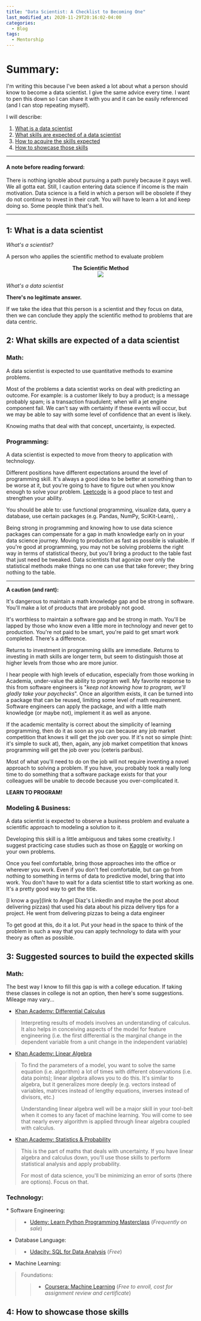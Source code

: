 ```yaml
---
title: "Data Scientist: A Checklist to Becoming One"
last_modified_at: 2020-11-29T20:16:02-04:00
categories:
  - Blog
tags:
  - Mentorship
---
```

# Summary:
I'm writing this because I've been asked a lot about what a person should know to become a data scientist. I give the same advice every time. I want to pen this down so I can share it with you and it can be easily referenced (and I can stop repeating myself).


I will describe:
1. [What is a data scientist](#what_ds)
2. [What skills are expected of a data scientist](#what_skills)
3. [How to acquire the skills expected](#acquire)
4. [How to showcase those skills](#demonstrate)
___

#### A note before reading forward:
There is nothing ignoble about pursuing a path purely because it pays well. We all gotta eat. Still, I caution entering data science if income is the main motivation. Data science is a field in which a person will be obsolete if they do not continue to invest in their craft. You will have to learn a lot and keep doing so. Some people think that's hell.
___

## <a id='what_ds'>1: What is a data scientist</a>
*What's a scientist?*

A person who applies the scientific method to evaluate problem
<center><b>The Scientific Method</b></center>
<center><img src='../assets/images/sci_meth.png'></center>


*What's a data scientist*

**There's no legitimate answer.**

If we take the idea that this person is a scientist and they focus on data, then we can conclude they apply the scientific method to problems that are data centric.
</details>

## <a id='what_skills'>2: What skills are expected of a data scientist</a>

<h3>Math:</h3>
A data scientist is expected to use quantitative methods to examine problems.

Most of the problems a data scientist works on deal with predicting an outcome. For example: is a customer likely to buy a product; is a message probably spam; is a transaction fraudulent; when will a jet engine component fail. We can't say with certainty if these events will occur, but we may be able to say with some level of confidence that an event is likely.

Knowing maths that deal with that concept, uncertainty, is expected.


<h3>Programming:</h3>

A data scientist is expected to move from theory to application with technology.

Different positions have different expectations around the level of programming skill. It's always a good idea to be better at something than to be worse at it, but you're going to have to figure out when you know enough to solve your problem. [Leetcode](www.leetcode.com) is a good place to test and strengthen your ability.

You should be able to: use functional programming, visualize data, query a database, use certain packages (e.g. Pandas, NumPy, SciKit-Learn), .

Being strong in programming and knowing how to use data science packages can compensate for a gap in math knowledge early on in your data science journey. Moving to production as fast as possible is valuable. If you're good at programming, you may not be solving problems the right way in terms of statistical theory, but you'll bring a product to the table fast that just need be tweaked. Data scientists that agonize over only the statistical methods make things no one can use that take forever; they bring nothing to the table.
___
**A caution (and rant):**

It's dangerous to maintain a math knowledge gap and be strong in software. You'll make a lot of products that are probably not good.

It's worthless to maintain a software gap and be strong in math. You'll be lapped by those who know even a little more in technology and never get to production. You're not paid to be smart, you're paid to get smart work completed. There's a difference.

Returns to investment in programming skills are immediate. Returns to investing in math skills are longer term, but seem to distinguish those at higher levels from those who are more junior.

I hear people with high levels of education, especially from those working in Academia, under-value the ability to program well. My favorite response to this from software engineers is "*keep not knowing how to program, we'll gladly take your paychecks*". Once an algorithm exists, it can be turned into a package that can be reused, limiting some level of math requirement. Software engineers can apply the package, and with a little math knowledge (or maybe not), implement it as well as anyone.

If the academic mentality is correct about the simplicity of learning programming, then do it as soon as you can because any job market competition that knows it will get the job over you. If it's not so simple (hint: it's simple to suck at), then, again, any job market competition that knows programming will get the job over you (ceteris paribus).

Most of what you'll need to do on the job will not require inventing a novel approach to solving a problem. If you have, you probably took a really long time to do something that a software package exists for that your colleagues will be unable to decode because you over-complicated it.

**LEARN TO PROGRAM!**

<h3>Modeling & Business:</h3>

A data scientist is expected to observe a business problem and evaluate a scientific approach to modeling a solution to it.

Developing this skill is a little ambiguous and takes some creativity. I suggest practicing case studies such as those on [Kaggle](www.kaggle.com) or working on your own problems.

Once you feel comfortable, bring those approaches into the office or wherever you work. Even if you don't feel comfortable, but can go from nothing to something in terms of data to predictive model, bring that into work. You don't have to wait for a data scientist title to start working as one. It's a pretty good way to get the title.

[I know a guy](link to Angel Diaz's LinkedIn and maybe the post about delivering pizzas) that used his data about his pizza delivery tips for a project. He went from delivering pizzas to being a data engineer

To get good at this, do it a lot. Put your head in the space to think of the problem in such a way that you can apply technology to data with your theory as often as possible.


## <a id='acquire'>3: Suggested sources to build the expected skills</a>
<h3>Math:</h3>

The best way I know to fill this gap is with a college education. If taking these classes in college is not an option, then here's some suggestions. Mileage may vary...

* [Khan Academy: Differential Calculus](https://www.khanacademy.org/math/calculus-1)
> Interpreting results of models involves an understanding of calculus. It also helps in conceiving aspects of the model for feature engineering (i.e. the first differential is the marginal change in the dependent variable from a unit change in the independent variable)

* [Khan Academy: Linear Algebra](https://www.khanacademy.org/math/linear-algebra)
> To find the parameters of a model, you want to solve the same equation (i.e. algorithm) a lot of times with different observations (i.e. data points); linear algebra allows you to do this. It's similar to algebra, but it generalizes more deeply (e.g. vectors instead of variables, matrices instead of lengthy equations, inverses instead of divisors, etc.)
>
> Understanding linear algebra well will be a major skill in your tool-belt when it comes to any facet of machine learning. You will come to see that nearly every algorithm is applied through linear algebra coupled with calculus.

* [Khan Academy: Statistics & Probability](https://www.khanacademy.org/math/statistics-probability)
> This is the part of maths that deals with uncertainty. If you have linear algebra and calculus down, you'll use those skills to perform statistical analysis and apply probability.
>
> For most of data science, you'll be minimizing an error of sorts (there are options). Focus on that.

<h3>Technology:</h3>
* Software Engineering:

> - [Udemy: Learn Python Programming Masterclass](https://www.udemy.com/share/101WaiBUUec1lURHg=/) (*Frequently on sale*)

* Database Language:

> - [Udacity: SQL for Data Analysis](https://www.udacity.com/course/sql-for-data-analysis--ud198) (*Free*)

* Machine Learning:

> Foundations:
>> - [Coursera: Machine Learning](https://www.coursera.org/learn/machine-learning) (*Free to enroll, cost for assignment review and certificate*)



## <a id='demonstrate'>4: How to showcase those skills</a>
